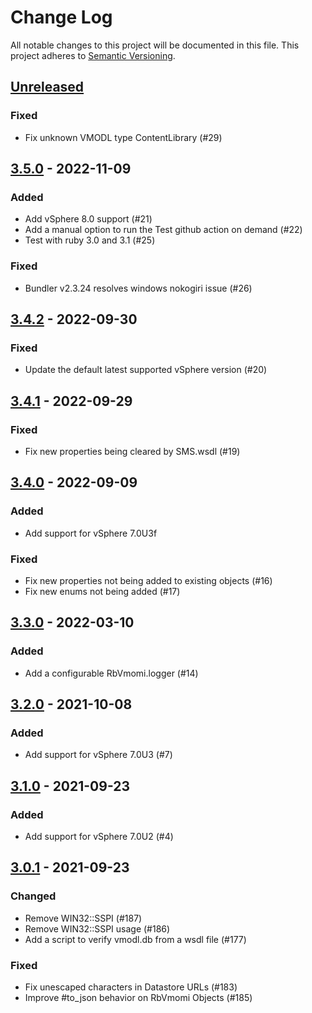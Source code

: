 # Change Log
All notable changes to this project will be documented in this file.
This project adheres to [Semantic Versioning](http://semver.org/).

## [Unreleased]
### Fixed
- Fix unknown VMODL type ContentLibrary (#29)

## [3.5.0] - 2022-11-09
### Added
- Add vSphere 8.0 support (#21)
- Add a manual option to run the Test github action on demand (#22)
- Test with ruby 3.0 and 3.1 (#25)

### Fixed
- Bundler v2.3.24 resolves windows nokogiri issue (#26)

## [3.4.2] - 2022-09-30
### Fixed
- Update the default latest supported vSphere version (#20)

## [3.4.1] - 2022-09-29
### Fixed
- Fix new properties being cleared by SMS.wsdl (#19)

## [3.4.0] - 2022-09-09
### Added
- Add support for vSphere 7.0U3f

### Fixed
- Fix new properties not being added to existing objects (#16)
- Fix new enums not being added (#17)

## [3.3.0] - 2022-03-10
### Added
- Add a configurable RbVmomi.logger (#14)

## [3.2.0] - 2021-10-08
### Added
- Add support for vSphere 7.0U3 (#7)

## [3.1.0] - 2021-09-23
### Added
- Add support for vSphere 7.0U2 (#4)

## [3.0.1] - 2021-09-23
### Changed
- Remove WIN32::SSPI (#187)
- Remove WIN32::SSPI usage (#186)
- Add a script to verify vmodl.db from a wsdl file (#177)

### Fixed
- Fix unescaped characters in Datastore URLs (#183)
- Improve #to_json behavior on RbVmomi Objects (#185)

[Unreleased]: https://github.com/ManageIQ/rbvmomi2/compare/v3.5.0...HEAD
[3.5.0]: https://github.com/ManageIQ/rbvmomi2/compare/v3.4.2...v3.5.0
[3.4.2]: https://github.com/ManageIQ/rbvmomi2/compare/v3.4.1...v3.4.2
[3.4.1]: https://github.com/ManageIQ/rbvmomi2/compare/v3.4.0...v3.4.1
[3.4.0]: https://github.com/ManageIQ/rbvmomi2/compare/v3.3.0...v3.4.0
[3.3.0]: https://github.com/ManageIQ/rbvmomi2/compare/v3.2.0...v3.3.0
[3.2.0]: https://github.com/ManageIQ/rbvmomi2/compare/v3.1.0...v3.2.0
[3.1.0]: https://github.com/ManageIQ/rbvmomi2/compare/v3.0.1...v3.1.0
[3.0.1]: https://github.com/ManageIQ/rbvmomi2/compare/v3.0.0-1...v3.0.1
